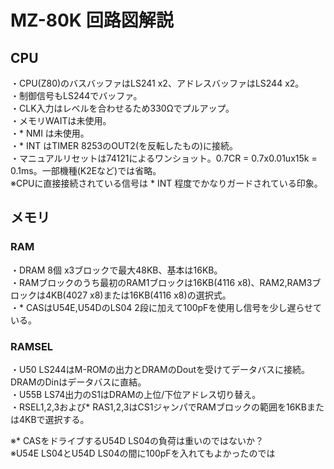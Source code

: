 # MZ-80K 回路図解説

## CPU

・CPU(Z80)のバスバッファはLS241 x2、アドレスバッファはLS244 x2。  
・制御信号もLS244でバッファ。  
・CLK入力はレベルを合わせるため330Ωでプルアップ。  
・メモリWAITは未使用。  
・* NMI は未使用。  
・* INT はTIMER 8253のOUT2(を反転したもの)に接続。  
・マニュアルリセットは74121によるワンショット。0.7CR = 0.7x0.01ux15k = 0.1ms。一部機種(K2Eなど)では省略。  
※CPUに直接接続されている信号は * INT 程度でかなりガードされている印象。  

## メモリ
### RAM
・DRAM 8個 x3ブロックで最大48KB、基本は16KB。  
・RAMブロックのうち最初のRAM1ブロックは16KB(4116 x8)、RAM2,RAM3ブロックは4KB(4027 x8)または16KB(4116 x8)の選択式。  
・* CASはU54E,U54DのLS04 2段に加えて100pFを使用し信号を少し遅らせている。  
### RAMSEL
・U50 LS244はM-ROMの出力とDRAMのDoutを受けてデータバスに接続。DRAMのDinはデータバスに直結。  
・U55B LS74出力のS1はDRAMの上位/下位アドレス切り替え。  
・RSEL1,2,3および* RAS1,2,3はCS1ジャンパでRAMブロックの範囲を16KBまたは4KBで選択する。  

※* CASをドライブするU54D LS04の負荷は重いのではないか？  
※U54E LS04とU54D LS04の間に100pFを入れてもよかったのでは  
